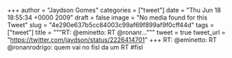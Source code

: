 
+++
author = "Jaydson Gomes"
categories = ["tweet"]
date = "Thu Jun 18 18:55:34 +0000 2009"
draft = false
image = "No media found for this Tweet"
slug = "4e290e637b5cc84003c99af69f899af9f0cff44d"
tags = ["tweet"]
title = """RT: @eminetto: RT @ronanr..."""
tweet = true
tweet_url = "https://twitter.com/jaydson/status/2226414701"
+++
RT: @eminetto: RT @ronanrodrigo: quem vai no fisl da um RT #fisl
